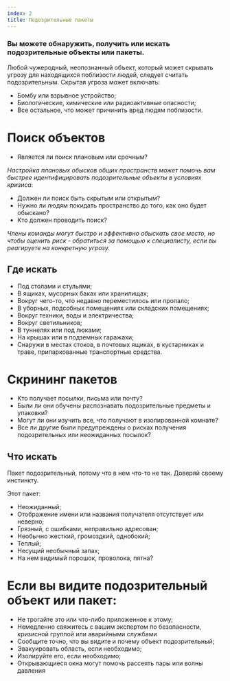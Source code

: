 ```yaml
---
index: 2
title: Подозрительные пакеты
---
```

### Вы можете обнаружить, получить или искать подозрительные объекты или пакеты.

Любой чужеродный, неопознанный объект, который может скрывать угрозу для находящихся поблизости людей, следует считать подозрительным. Скрытая угроза может включать:

* Бомбу или взрывное устройство;
* Биологические, химические или радиоактивные опасности;
* Все остальное, что может причинить вред людям поблизости.

# Поиск объектов

* Является ли поиск плановым или срочным?

*Настройка плановых обысков общих пространств может помочь вам быстрее идентифицировать подозрительные объекты в условиях кризиса.*

* Должен ли поиск быть скрытым или открытым?
* Нужно ли людям покидать пространство до того, как оно будет обыскано?
* Кто должен проводить поиск?

*Члены команды могут быстро и эффективно обыскать свое место, но чтобы оценить риск - обратиться за помощью к специалисту, если вы реагируете на конкретную угрозу.*

## Где искать

* Под столами и стульями;
* В ящиках, мусорных баках или хранилищах;
* Вокруг чего-то, что недавно переместилось или пропало;
* В уборных, подсобных помещениях или складских помещениях;
* Вокруг техники, воды и электричества;
* Вокруг светильников;
* В туннелях или под люками;
* На крышах или в подземных гаражахи;
* Снаружи в местах стоков, в почтовых ящиках, в кустарниках и траве, припаркованные транспортные средства.

# Скрининг пакетов

* Кто получает посылки, письма или почту?
* Были ли они обучены распознавать подозрительные предметы и упаковки?
* Могут ли они изучить все, что получают в изолированной комнате?
* Все ли другие были предупреждены о рисках получения подозрительных или неожиданных посылок?

## Что искать

Пакет подозрительный, потому что в нем что-то не так. Доверяй своему инстинкту.

Этот пакет:

* Неожиданный;
* Отображение имени или названия получателя отсутствует или неверно;
* Грязный, с ошибками, неправильно адресован;
* Необычно жесткий, громоздкий, однобокий;
* Теплый;
* Несущий необычный запах;
* На нем видимый порошок, проволока, пятна?

# Если вы видите подозрительный объект или пакет:

* Не трогайте это или что-либо приложенное к этому;
* Немедленно свяжитесь с вашим экспертом по безопасности, кризисной группой или аварийными службами
* Сообщите точно, что вы видите и почему объект подозрительный;
* Эвакуировать область, если необходимо;
* Изолируйте его, если необходимо;
* Открывающиеся окна могут помочь рассеять пары или волны давления
